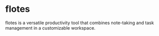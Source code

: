 # flotes
flotes is a versatile productivity tool that combines note-taking and task management in a customizable workspace.
